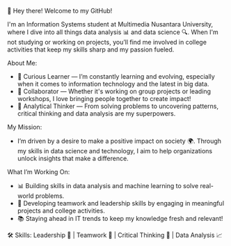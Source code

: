 👋 Hey there! Welcome to my GitHub!

I'm an Information Systems student at Multimedia Nusantara University, where I dive into all things data analysis 📊 and data science 🔍. When I'm not studying or working on projects, you’ll find me involved in college activities that keep my skills sharp and my passion fueled.

About Me:
- 🌱 Curious Learner — I’m constantly learning and evolving, especially when it comes to information technology and the latest in big data.
- 🔗 Collaborator — Whether it's working on group projects or leading workshops, I love bringing people together to create impact!
- 🧠 Analytical Thinker — From solving problems to uncovering patterns, critical thinking and data analysis are my superpowers.

My Mission:
- I’m driven by a desire to make a positive impact on society 🌍. Through my skills in data science and technology, I aim to help organizations unlock insights that make a difference.

What I’m Working On:
- 📊 Building skills in data analysis and machine learning to solve real-world problems.
- 🤝 Developing teamwork and leadership skills by engaging in meaningful projects and college activities.
- 📚 Staying ahead in IT trends to keep my knowledge fresh and relevant!
  
🛠️ Skills:
Leadership 💼 | Teamwork 🤝 | Critical Thinking 🧩 | Data Analysis 📈

<!---
NathanVilbert/NathanVilbert is a ✨ special ✨ repository because its `README.md` (this file) appears on your GitHub profile.
You can click the Preview link to take a look at your changes.
--->
